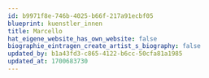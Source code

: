 ```yaml
---
id: b9971f8e-746b-4025-b66f-217a91ecbf05
blueprint: kuenstler_innen
title: Marcello
hat_eigene_website_has_own_website: false
biographie_eintragen_create_artist_s_biography: false
updated_by: b1a43fd3-c865-4122-b6cc-50cfa81a1985
updated_at: 1700683730
---
```

